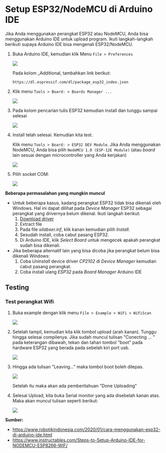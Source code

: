 # Setup ESP32/NodeMCU di Arduino IDE

Jika Anda menggunakan perangkat ESP32 atau NodeMCU, Anda bisa menggunakan Arduino IDE untuk upload program. Ikuti langkah-langkah berikuti supaya Arduino IDE bisa mengenali ESP32/NodeMCU.

1. Buka Arduino IDE, kemudian klik Menu `File > Preferences`
   
   ![](res/setup-esp-1.png)

   Pada kolom _Additional, tambahkan link berikut:
   ```
   https://dl.espressif.com/dl/package_esp32_index.json
   ```

2. Klik menu `Tools > Board: > Boards Manager ...`

   ![](res/setup-esp-2.png)

3. Pada kolom pencarian tulis ESP32 kemudian install dan tunggu sampai selesai

   ![](res/setup-esp-3.png)

4. Install telah selesai. Kemudian kita test.
   
   Klik menu `Tools > Board: > ESP32 DEV Module`. Jika Anda menggunakan NodeMCU, Anda bisa pilih `NodeMCU 1.0 (ESP-12E Module)` (atau _board_ lain sesuai dengan microcontroller yang Anda kerjakan)

   ![](res/setup-esp-4.png)

   

5. Pilih socket COM:

   ![](res/setup-esp-5.png)

**Beberapa permasalahan yang mungkin muncul**
- Untuk beberapa kasus, kadang perangkat ESP32 tidak bisa dikenali oleh Windows. Hal ini dapat dilihat pada _Device Manager_ ESP32 sebagai perangkat yang drivernya belum dikenal. Ikuti langkah berikut:
  1. [Download driver](https://www.silabs.com/documents/public/software/CP210x_Universal_Windows_Driver.zip) 
  2. Extract file
  3. Pada file _silabser.inf_, klik kanan kemudian pilih _Install_.
  4. Sesudah install, coba cabut pasang ESP32.
  5. Di Arduino IDE, klik _Select Board_ untuk mengecek apakah perangkat sudah bisa dikenali.
- Jika beberapa alternatif lain yang bisa dicoba jika perangkat belum bisa dikenali Windows:
  1. Coba _Uninstall_ device driver _CP2102_ di _Device Manager_ kemudian cabut pasang perangkat.
  2. Coba install ulang _ESP32_ pada _Board Manager_ Arduino IDE

## Testing

### Test perangkat Wifi

1. Buka example dengan klik menu `File > Example > WiFi > WiFiScan`

   ![](res/setup-esp-6.png)

2. Setelah tampil, kemudian kita klik tombol upload (arah kanan). Tunggu hingga selesai compilenya. Jika sudah muncul tulisan "Conecting ... " pada keterangan dibawah, tekan dan tahan tombol "boot" pada hardware ESP32 yang berada pada sebelah kiri port usb.

   ![](res/setup-esp-7.png)

3. Hingga ada tulisan "Leaving..." maka tombol boot boleh dilepas.

   ![](res/setup-esp-8.png)

   Setelah itu maka akan ada pemberitahuan "Done Uploading"


4. Selesai Upload, kita buka Serial monitor yang ada disebelah kanan atas. Maka akan muncul tulisan seperti berikut:

   ![](res/setup-esp-9.png)

**Sumber:**
- https://www.robotikindonesia.com/2020/01/cara-menggunakan-esp32-di-arduino-ide.html
- https://www.instructables.com/Steps-to-Setup-Arduino-IDE-for-NODEMCU-ESP8266-WiF/